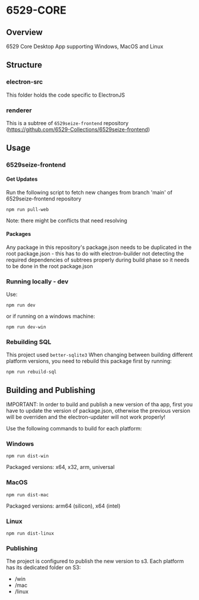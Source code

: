 # 6529-CORE

## Overview

6529 Core Desktop App supporting Windows, MacOS and Linux

## Structure

### electron-src

This folder holds the code specific to ElectronJS

### renderer

This is a subtree of `6529seize-frontend` repository (https://github.com/6529-Collections/6529seize-frontend)

## Usage

### 6529seize-frontend

#### Get Updates

Run the following script to fetch new changes from branch 'main' of 6529seize-frontend repository

```
npm run pull-web
```

Note: there might be conflicts that need resolving

#### Packages

Any package in this repository's package.json needs to be duplicated in the root package.json - this has to do with electron-builder not detecting the required dependencies of subtrees properly during build phase so it needs to be done in the root package.json

### Running locally - dev

Use:

```
npm run dev
```

or if running on a windows machine:

```
npm run dev-win
```

### Rebuilding SQL

This project used `better-sqlite3`
When changing between building different platform versions, you need to rebuild this package first by running:

```
npm run rebuild-sql
```

## Building and Publishing

IMPORTANT: In order to build and publish a new version of tha app, first you have to update the version of package.json, otherwise the previous version will be overriden and the electron-updater will not work properly!

Use the following commands to build for each platform:

### Windows

```
npm run dist-win
```

Packaged versions: x64, x32, arm, universal

### MacOS

```
npm run dist-mac
```

Packaged versions: arm64 (silicon), x64 (intel)

### Linux

```
npm run dist-linux
```

### Publishing

The project is configured to publish the new version to s3. Each platform has its dedicated folder on S3:

- /win
- /mac
- /linux
